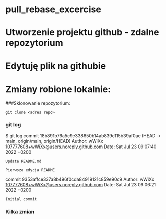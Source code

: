 # pull_rebase_excercise

# Utworzenie projektu github - zdalne repozytorium 

# Edytuję plik na githubie

# Zmiany robione lokalnie:

###Sklonowanie repozytorium:

	git clone <adres repo>

### git log 

$ git log
commit 18b891b76a5c9e338650b14ab839c115b39af0ae (HEAD -> main, origin/main, origin/HEAD)
Author: wWiXx <107777608+wWiXx@users.noreply.github.com>
Date:   Sat Jul 23 09:07:40 2022 +0200

    Update README.md

    Pierwsza edycja README

commit 9353affce337a8b496f0cda84919121c859e90c9
Author: wWiXx <107777608+wWiXx@users.noreply.github.com>
Date:   Sat Jul 23 09:06:21 2022 +0200

    Initial commit



### Kilka zmian 
